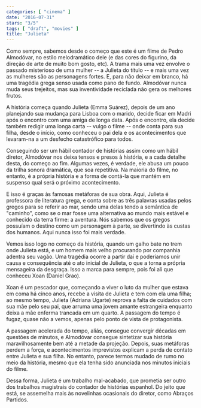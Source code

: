 ```yaml
---
categories: [ "cinema" ]
date: "2016-07-31"
stars: "3/5"
tags: [ "draft", "movies" ]
title: "Julieta"
---
```

Como sempre, sabemos desde o começo que este é um filme de Pedro
Almodóvar, no estilo melodramático dele (e das cores do figurino,
da direção de arte de muito bom gosto, etc). A trama mais uma vez
envolve o passado misterioso de uma mulher -- a Julieta do título --
e mais uma vez as mulheres são as personagens fortes. E, para não
deixar em branco, há uma tragédia grega senso usada como pano de
fundo. Almodóvar nunca muda seus trejeitos, mas sua inventividade
reciclada não gera os melhores frutos.

A história começa quando Julieta (Emma Suárez), depois de um ano
planejando sua mudança para Lisboa com o marido, decide ficar em
Madri após o encontro com uma amiga de longa data. Após o encontro,
ela decide também redigir uma longa carta -- vulgo o filme -- onde
conta para sua filha, desde o início, como conheceu o pai dela e os
acontecimentos que levaram-na a um desfecho catastrófico para todos.

Conseguindo ser um hábil contador de histórias assim como um hábil
diretor, Almodóvar nos deixa tensos e presos à história, e a cada
detalhe desta, do começo ao fim. Algumas vezes, é verdade, ele abusa
um pouco da trilha sonora dramática, que soa repetitiva. Na maioria do
filme, no entanto, é a própria história e a forma de contá-la que
mantém em suspenso qual será o próximo acontecimento.

E isso é graças às famosas metáforas de sua obra. Aqui, Julieta
é professora de literatura grega, e conta sobre as três palavras
usadas pelos gregos para se referir ao mar, sendo uma delas tendo a
semântica de "caminho", como se o mar fosse uma alternativa ao mundo
mais estável e conhecido da terra firme: a aventura. Nós sabemos que
os gregos possuíam o destino como um personagem à parte, se divertindo
às custas dos humanos. Aqui nunca isso foi mais verdade.

Vemos isso logo no começo da história, quando um galho bate no trem
onde Julieta está, e um homem mais velho procurando por companhia
adentra seu vagão. Uma tragédia ocorre a partir daí e poderíamos
unir causa e consequência até o ato inicial de Julieta, o que a torna
a própria mensageira da desgraça. Isso a marca para sempre, pois foi
ali que conheceu Xoan (Daniel Grao).

Xoan é um pescador que, começando a viver o luto da mulher que estava em
coma há cinco anos, recebe a visita de Julieta e tem com ela uma filha;
ao mesmo tempo, Julieta (Adriana Ugarte) reprova a falta de cuidados com
sua mãe pelo seu pai, que arruma uma jovem amante estrangeira enquanto
deixa a mãe enferma trancada em um quarto. A passagem do tempo é fugaz,
quase não a vemos, apenas pelo ponto de vista de protagonista.

A passagem acelerada do tempo, aliás, consegue convergir décadas em
questões de minutos, e Almodóvar consegue sintetizar sua história
maravilhosamente bem até a metade da projeção. Depois, suas metáforas
perdem a força, e acontecimentos imprevistos explicam a perda de
contato entre Julieta e sua filha. No entanto, parece termos mudado
de rumo no meio da história, mesmo que ela tenha sido anunciada nos
minutos iniciais do filme.

Dessa forma, Julieta é um trabalho mal-acabado, que prometia ser outro
dos trabalhos magistrais do contador de histórias espanhol. Do jeito
que está, se assemelha mais às novelinhas ocasionais do diretor,
como Abraços Partidos.
